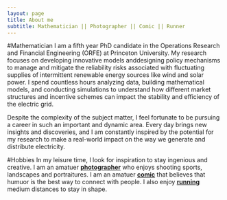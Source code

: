 ```yaml
---
layout: page
title: About me
subtitle: Mathematician || Photographer || Comic || Runner    
---
```


#Mathematician
I am a fifth year PhD candidate in the Operations Research and Financial Engineering (ORFE) at Princeton University. My research focuses on developing innovative models anddesigning policy mechanisms to manage and mitigate the reliability risks associated with fluctuating supplies of intermittent renewable energy sources like wind and solar power. I spend countless hours analyzing data, building mathematical models, and conducting simulations to understand how different market structures and incentive schemes can impact the stability and efficiency of the electric grid.

Despite the complexity of the subject matter, I feel fortunate to be pursuing a career in such an important and dynamic area. Every day brings new insights and discoveries, and I am constantly inspired by the potential for my research to make a real-world impact on the way we generate and distribute electricity.

#Hobbies
In my leisure time, I look for inspiration to stay ingenious and creative. I am an amatuer **[photographer](https://thefelixa.github.io/photos/)** who enjoys shooting sports, landscapes and portraitures. I am an amatuer **[comic](https://thefelixa.github.io/comedy/)** that believes that humuor is the best way to connect with people. I also enjoy **[running](https://thefelixa.github.io/run/)** medium distances to stay in shape.
